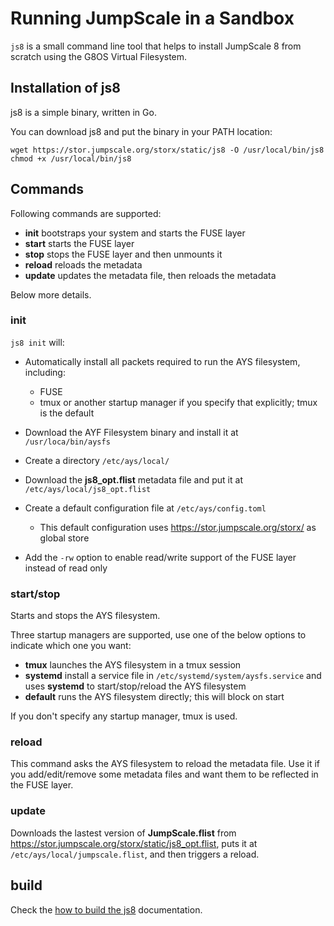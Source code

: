 # Running JumpScale in a Sandbox

`js8` is a small command line tool that helps to install JumpScale 8 from scratch using the G8OS Virtual Filesystem.

## Installation of js8

js8 is a simple binary, written in Go.

You can download js8 and put the binary in your PATH location:

```shell
wget https://stor.jumpscale.org/storx/static/js8 -O /usr/local/bin/js8
chmod +x /usr/local/bin/js8
```

## Commands

Following commands are supported:

- **init** bootstraps your system and starts the FUSE layer
- **start** starts the FUSE layer
- **stop** stops the FUSE layer and then unmounts it
- **reload** reloads the metadata
- **update** updates the metadata file, then reloads the metadata

Below more details.

### init

`js8 init` will:

- Automatically install all packets required to run the AYS filesystem, including:

  - FUSE
  - tmux or another startup manager if you specify that explicitly; tmux is the default

- Download the AYF Filesystem binary and install it at `/usr/loca/bin/aysfs`

- Create a directory `/etc/ays/local/`
- Download the **js8_opt.flist** metadata file and put it at `/etc/ays/local/js8_opt.flist`
- Create a default configuration file at `/etc/ays/config.toml`

  - This default configuration uses <https://stor.jumpscale.org/storx/> as global store

- Add the ```-rw``` option to enable read/write support of the FUSE layer instead of read only

### start/stop

Starts and stops the AYS filesystem.

Three startup managers are supported, use one of the below options to indicate which one you want:

- **tmux** launches the AYS filesystem in a tmux session
- **systemd** install a service file in `/etc/systemd/system/aysfs.service` and uses **systemd** to start/stop/reload the AYS filesystem
- **default** runs the AYS filesystem directly; this will block on start

If you don't specify any startup manager, tmux is used.

### reload

This command asks the AYS filesystem to reload the metadata file. Use it if you add/edit/remove some metadata files and want them to be reflected in the FUSE layer.

### update

Downloads the lastest version of **JumpScale.flist** from https://stor.jumpscale.org/storx/static/js8_opt.flist, puts it at `/etc/ays/local/jumpscale.flist`, and then triggers a reload.

## build

Check the [how to build the js8](https://github.com/Jumpscale/js8/blob/master/doc/build.md) documentation.
